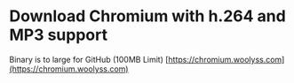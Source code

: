 # Download Chromium with h.264 and MP3 support
Binary is to large for GitHub (100MB Limit)
[https://chromium.woolyss.com](https://chromium.woolyss.com)